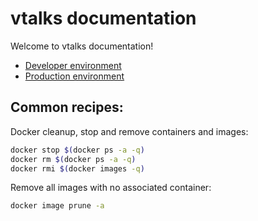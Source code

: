 # vtalks documentation

Welcome to vtalks documentation!

* [Developer environment](developer.md)
* [Production environment](production.md)

## Common recipes:

Docker cleanup, stop and remove containers and images:

```bash 
docker stop $(docker ps -a -q)
docker rm $(docker ps -a -q)
docker rmi $(docker images -q)
```

Remove all images with no associated container:

```bash
docker image prune -a
```
